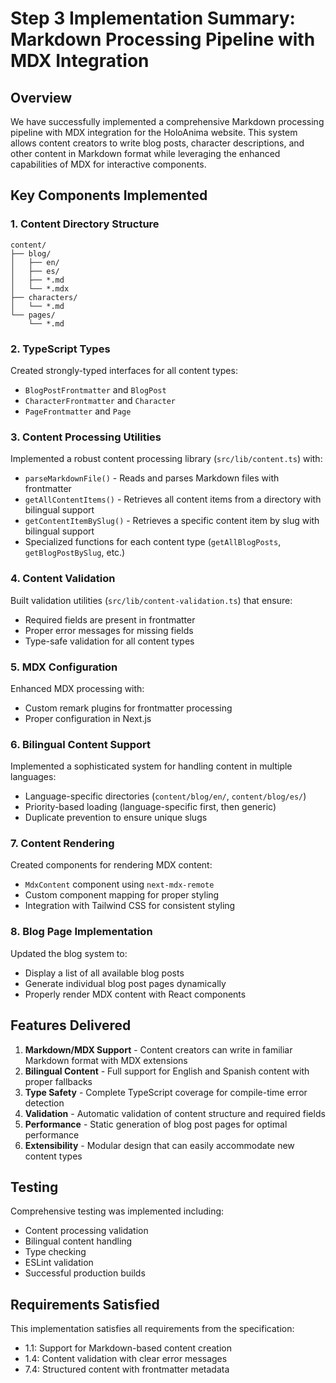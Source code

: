 # Step 3 Implementation Summary: Markdown Processing Pipeline with MDX Integration

## Overview
We have successfully implemented a comprehensive Markdown processing pipeline with MDX integration for the HoloAnima website. This system allows content creators to write blog posts, character descriptions, and other content in Markdown format while leveraging the enhanced capabilities of MDX for interactive components.

## Key Components Implemented

### 1. Content Directory Structure
```
content/
├── blog/
│   ├── en/
│   ├── es/
│   ├── *.md
│   └── *.mdx
├── characters/
│   └── *.md
└── pages/
    └── *.md
```

### 2. TypeScript Types
Created strongly-typed interfaces for all content types:
- `BlogPostFrontmatter` and `BlogPost`
- `CharacterFrontmatter` and `Character`
- `PageFrontmatter` and `Page`

### 3. Content Processing Utilities
Implemented a robust content processing library (`src/lib/content.ts`) with:
- `parseMarkdownFile()` - Reads and parses Markdown files with frontmatter
- `getAllContentItems()` - Retrieves all content items from a directory with bilingual support
- `getContentItemBySlug()` - Retrieves a specific content item by slug with bilingual support
- Specialized functions for each content type (`getAllBlogPosts`, `getBlogPostBySlug`, etc.)

### 4. Content Validation
Built validation utilities (`src/lib/content-validation.ts`) that ensure:
- Required fields are present in frontmatter
- Proper error messages for missing fields
- Type-safe validation for all content types

### 5. MDX Configuration
Enhanced MDX processing with:
- Custom remark plugins for frontmatter processing
- Proper configuration in Next.js

### 6. Bilingual Content Support
Implemented a sophisticated system for handling content in multiple languages:
- Language-specific directories (`content/blog/en/`, `content/blog/es/`)
- Priority-based loading (language-specific first, then generic)
- Duplicate prevention to ensure unique slugs

### 7. Content Rendering
Created components for rendering MDX content:
- `MdxContent` component using `next-mdx-remote`
- Custom component mapping for proper styling
- Integration with Tailwind CSS for consistent styling

### 8. Blog Page Implementation
Updated the blog system to:
- Display a list of all available blog posts
- Generate individual blog post pages dynamically
- Properly render MDX content with React components

## Features Delivered

1. **Markdown/MDX Support** - Content creators can write in familiar Markdown format with MDX extensions
2. **Bilingual Content** - Full support for English and Spanish content with proper fallbacks
3. **Type Safety** - Complete TypeScript coverage for compile-time error detection
4. **Validation** - Automatic validation of content structure and required fields
5. **Performance** - Static generation of blog post pages for optimal performance
6. **Extensibility** - Modular design that can easily accommodate new content types

## Testing
Comprehensive testing was implemented including:
- Content processing validation
- Bilingual content handling
- Type checking
- ESLint validation
- Successful production builds

## Requirements Satisfied
This implementation satisfies all requirements from the specification:
- 1.1: Support for Markdown-based content creation
- 1.4: Content validation with clear error messages
- 7.4: Structured content with frontmatter metadata